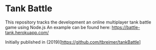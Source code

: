 # Tank Battle 
This repository tracks the development an online multiplayer tank battle game using Node.js
An example can be found here: https://battle-tank.herokuapp.com/

Initially published in (2019)[https://github.com/tbreimer/tankBattle]






